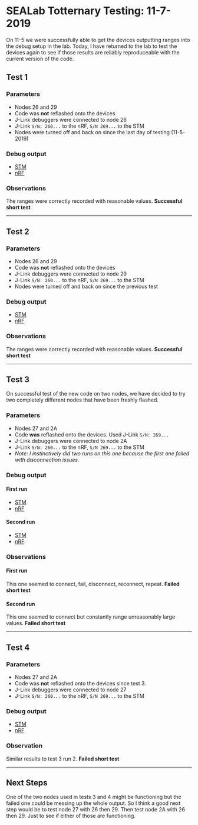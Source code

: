 # SEALab Totternary Testing: 11-7-2019
On 11-5 we were successfully able to get the devices outputting ranges into the debug setup in the lab. Today, I have returned to the lab to test the devices again to see if those results are reliably reproduceable with the current version of the code.

## Test 1
### Parameters
* Nodes 26 and 29
* Code was **not** reflashed onto the devices
* J-Link debuggers were connected to node 26
* J-Link `S/N: 260...` to the nRF, `S/N 269...` to the STM
* Nodes were turned off and back on since the last day of testing (11-5-2019)

### Debug output
* [STM](test1/t1_STM_output_26.txt)
* [nRF](test1/t1_nRF_output_26.txt)

### Observations
The ranges were correctly recorded with reasonable values. **Successful short test**

---

## Test 2
### Parameters
* Nodes 26 and 29
* Code was **not** reflashed onto the devices
* J-Link debuggers were connected to node 29
* J-Link `S/N: 260...` to the nRF, `S/N 269...` to the STM
* Nodes were turned off and back on since the previous test

### Debug output
* [STM](test2/t2_STM_output_29.txt)
* [nRF](test2/t2_nRF_output_29.txt)

### Observations
The ranges were correctly recorded with reasonable values. **Successful short test**

---

## Test 3
On successful test of the new code on two nodes, we have decided to try two completely different nodes that have been freshly flashed.
### Parameters
* Nodes 27 and 2A
* Code **was** reflashed onto the devices. Used J-Link `S/N: 269...`
* J-Link debuggers were connected to node 2A
* J-Link `S/N: 260...` to the nRF, `S/N 269...` to the STM
* *Note: I instinctively did two runs on this one because the first one failed with disconnection issues.*
### Debug output
#### First run
* [STM](test3/first_run/t3r1_STM_output_2A.txt)
* [nRF](test3/first_run/t3r1_nRF_output_2A.txt)
#### Second run
* [STM](test3/second_run/t3r2_STM_output_2A.txt)
* [nRF](test3/second_run/t3r2_nRF_output_2A.txt)
### Observations
#### First run
This one seemed to connect, fail, disconnect, reconnect, repeat. **Failed short test**

#### Second run
This one seemed to connect but constantly range unreasonably large values. **Failed short test**

---

## Test 4
### Parameters
* Nodes 27 and 2A
* Code was **not** reflashed onto the devices since test 3.
* J-Link debuggers were connected to node 27
* J-Link `S/N: 260...` to the nRF, `S/N 269...` to the STM
### Debug output
* [STM](test4/t4_STM_output_27.txt)
* [nRF](test4/t4_nRF_output_27.txt)
### Observation
Similar results to test 3 run 2. **Failed short test**

---

## Next Steps
One of the two nodes used in tests 3 and 4 might be functioning but the failed one could be messing up the whole output. So I think a good next step would be to test node 27 with 26 then 29. Then test node 2A with 26 then 29. Just to see if either of those are functioning.